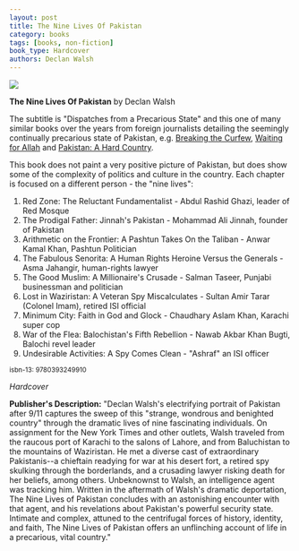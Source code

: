 ```yaml
---
layout: post
title: The Nine Lives Of Pakistan
category: books
tags: [books, non-fiction]
book_type: Hardcover
authors: Declan Walsh
---
```


<img src="http://books.google.com/books/content?id=PZ-6DwAAQBAJ&printsec=frontcover&img=1&zoom=1&edge=curl&source=gbs_api"/>

**The Nine Lives Of Pakistan** by Declan Walsh

The subtitle is "Dispatches from a Precarious State" and this one of many similar
books over the years from foreign journalists detailing the seemingly continually
precarious state of Pakistan, e.g. [Breaking the Curfew](https://www.amazon.com/Breaking-Curfew-Political-Journey-Pakistan/dp/071812989X), [Waiting for Allah](https://www.amazon.com/Waiting-Allah-Pakistans-struggle-democracy/dp/0241130557)
and [Pakistan: A Hard Country](https://www.amazon.com/gp/product/1610391454).

This book does not paint a very positive picture of Pakistan, but does show some
of the complexity of politics and culture in the country. Each chapter is focused
on a different person - the "nine lives":

1. Red Zone: The Reluctant Fundamentalist - Abdul Rashid Ghazi, leader of Red Mosque
2. The Prodigal Father: Jinnah's Pakistan - Mohammad Ali Jinnah, founder of Pakistan
3. Arithmetic on the Frontier: A Pashtun Takes On the Taliban - Anwar Kamal Khan, Pashtun Politician
4. The Fabulous Senorita: A Human Rights Heroine Versus the Generals - Asma Jahangir, human-rights lawyer
5. The Good Muslim: A Millionaire's Crusade - Salman Taseer, Punjabi businessman and politician
6. Lost in Waziristan: A Veteran Spy Miscalculates - Sultan Amir Tarar (Colonel Imam), retired ISI official
7. Minimum City: Faith in God and Glock - Chaudhary Aslam Khan, Karachi super cop
8. War of the Flea: Balochistan's Fifth Rebellion - Nawab Akbar Khan Bugti, Balochi revel leader
9. Undesirable Activities: A Spy Comes Clean - "Ashraf" an ISI officer

<sup>isbn-13: 9780393249910</sup>

*Hardcover*

**Publisher's Description:**
"Declan Walsh's electrifying portrait of Pakistan after 9/11 captures the
sweep of this "strange, wondrous and benighted country" through the
dramatic lives of nine fascinating individuals. On assignment for the New
York Times and other outlets, Walsh traveled from the raucous port of
Karachi to the salons of Lahore, and from Baluchistan to the mountains of
Waziristan. He met a diverse cast of extraordinary Pakistanis--a chieftain
readying for war at his desert fort, a retired spy skulking through the
borderlands, and a crusading lawyer risking death for her beliefs, among
others. Unbeknownst to Walsh, an intelligence agent was tracking him.
Written in the aftermath of Walsh's dramatic deportation, The Nine Lives of
Pakistan concludes with an astonishing encounter with that agent, and his
revelations about Pakistan's powerful security state. Intimate and complex,
attuned to the centrifugal forces of history, identity, and faith, The Nine
Lives of Pakistan offers an unflinching account of life in a precarious,
vital country."
